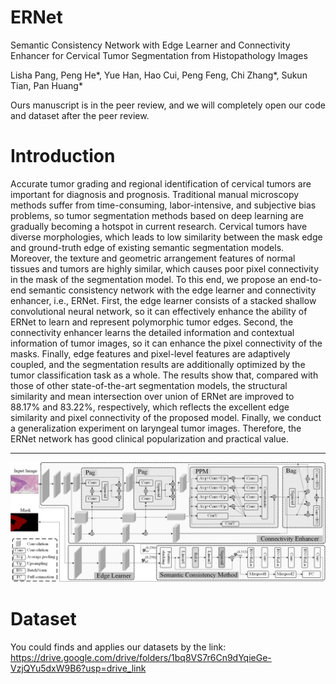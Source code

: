 # ERNet
Semantic Consistency Network with Edge Learner and Connectivity Enhancer for Cervical Tumor Segmentation from Histopathology Images

Lisha Pang, Peng He*, Yue Han, Hao Cui, Peng Feng, Chi Zhang*, Sukun Tian, Pan Huang*

Ours manuscript is in the peer review, and we will completely open our code and dataset after the peer review.


# Introduction
Accurate tumor grading and regional identification of cervical tumors are important for diagnosis and prognosis. Traditional manual microscopy methods suffer from time-consuming, labor-intensive, and subjective bias problems, so tumor segmentation methods based on deep learning are gradually becoming a hotspot in current research. Cervical tumors have diverse morphologies, which leads to low similarity between the mask edge and ground-truth edge of existing semantic segmentation models. Moreover, the texture and geometric arrangement features of normal tissues and tumors are highly similar, which causes poor pixel connectivity in the mask of the segmentation model. To this end, we propose an end-to-end semantic consistency network with the edge learner and connectivity enhancer, i.e., ERNet. First, the edge learner consists of a stacked shallow convolutional neural network, so it can effectively enhance the ability of ERNet to learn and represent polymorphic tumor edges. Second, the connectivity enhancer learns the detailed information and contextual information of tumor images, so it can enhance the pixel connectivity of the masks. Finally, edge features and pixel-level features are adaptively coupled, and the segmentation results are additionally optimized by the tumor classification task as a whole. The results show that, compared with those of other state-of-the-art segmentation models, the structural similarity and mean intersection over union of ERNet are improved to 88.17% and 83.22%, respectively, which reflects the excellent edge similarity and pixel connectivity of the proposed model. Finally, we conduct a generalization experiment on laryngeal tumor images. Therefore, the ERNet network has good clinical popularization and practical value.

---
![image](https://github.com/Baron-Huang/ERNet/blob/main/Image/main.jpg)


# Dataset
You could finds and applies our datasets by the link: https://drive.google.com/drive/folders/1bq8VS7r6Cn9dYqieGe-VzjQYu5dxW9B6?usp=drive_link
